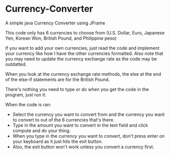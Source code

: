# Currency-Converter
A simple java Currency Converter using JFrame

This code only has 6 currencies to choose from (U.S. Dollar, Euro, Japanese Yen, Korean Won, British Pound, and Philippine peso)

If you want to add your own currencies, just read the code and implement your currency like how I have the other currencies formatted.
Also note that you may need to update the currency exchange rate as the code may be outdatted.

When you look at the currency exchange rate methods, the else at the end of the else-if statements are for the British Pound.

There's nothing you need to type or do when you get the code in the program, just run it.

When the code is ran:
- Select the currency you want to convert from and the currency you want to convert to out of the 6 currencies that's there.
- Type in the amount you want to convert in the text field and click compute and do your thing.
- When you type in the currency you want to convert, don't press enter on your keyboard as it just hits the exit button.
- Also, the exit button won't work unless you convert a currency first. 
